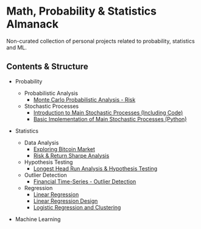 # Math, Probability & Statistics Almanack
Non-curated collection of personal projects related to probability, statistics and ML.

## Contents & Structure
* Probability
  * Probabilistic Analysis
    * [Monte Carlo Probabilistic Analysis - Risk](probability/probabilistic-analysis/MonteCarloProbabilisticAnalysis_Risk.ipynb)
  * Stochastic Processes
    * [Introduction to Main Stochastic Processes (Including Code)](/probability/stochastic-processes/StochasticProcesses%26Applications.ipynb)
    * [Basic Implementation of Main Stochastic Processes (Python)](/probability/stochastic-processes/StochasticProcesses.py)
    
* Statistics
  * Data Analysis
    * [Exploring Bitcoin Market](/statistics/data-analysis/Exploring%20Bitcoin%20Market/Bitcoin_DataExploration.ipynb)
    * [Risk & Return Sharpe Analysis](/statistics/data-analysis/Risk%20%26%20Return%20Sharpe%20Analysis/Sharpe_Analysis.ipynb)
  * Hypothesis Testing
    * [Longest Head Run Analysis & Hypothesis Testing](/statistics/hypothesis-testing/Longest%20Head%20Run%20Analysis)
  * Outlier Detection
    * [Financial Time-Series - Outlier Detection](/statistics/outlier-detection/Outlier%20Detection%20-%20Financial%20Series)
  * Regression
    * [Linear Regression](/statistics/regression/LinearRegression.ipynb)
    * [Linear Regression Design](/statistics/regression/Linear%20Regression%20Design)
    * [Logistic Regression and Clustering](/statistics/regression/LogisticRegression_Clustering.ipynb)

* Machine Learning
